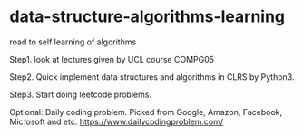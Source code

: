 # data-structure-algorithms-learning
road to self learning of algorithms


Step1. look at lectures given by UCL course COMPG05  

Step2. Quick implement data structures and algorithms in CLRS by Python3.

Step3. Start doing leetcode problems.

Optional: Daily coding problem. Picked from Google, Amazon, Facebook, Microsoft and etc.
https://www.dailycodingproblem.com/
